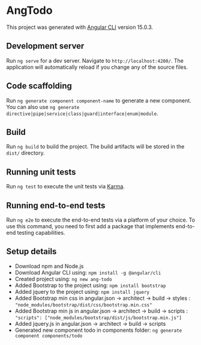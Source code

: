 # AngTodo

This project was generated with [Angular CLI](https://github.com/angular/angular-cli) version 15.0.3.

## Development server

Run `ng serve` for a dev server. Navigate to `http://localhost:4200/`. The application will automatically reload if you change any of the source files.

## Code scaffolding

Run `ng generate component component-name` to generate a new component. You can also use `ng generate directive|pipe|service|class|guard|interface|enum|module`.

## Build

Run `ng build` to build the project. The build artifacts will be stored in the `dist/` directory.

## Running unit tests

Run `ng test` to execute the unit tests via [Karma](https://karma-runner.github.io).

## Running end-to-end tests

Run `ng e2e` to execute the end-to-end tests via a platform of your choice. To use this command, you need to first add a package that implements end-to-end testing capabilities.

## Setup details

- Download npm and Node.js
- Download Angular CLI using: `npm install -g @angular/cli`
- Created project using: `ng new ang-todo`
- Added Bootstrap to the project using: `npm install bootstrap`
- Added jquery to the project using: `npm install jquery`
- Added Bootstrap min css in angular.json -> architect -> build -> styles : `"node_modules/bootstrap/dist/css/bootstrap.min.css"`
- Added Bootstrap min js in angular.json -> architect -> build -> scripts : `"scripts": ["node_modules/bootstrap/dist/js/bootstrap.min.js"]`
- Added jquery.js in angular.json -> architect -> build -> scripts
- Generated new component todo in components folder: `ng generate component components/todo`